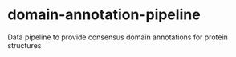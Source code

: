 # domain-annotation-pipeline
Data pipeline to provide consensus domain annotations for protein structures
